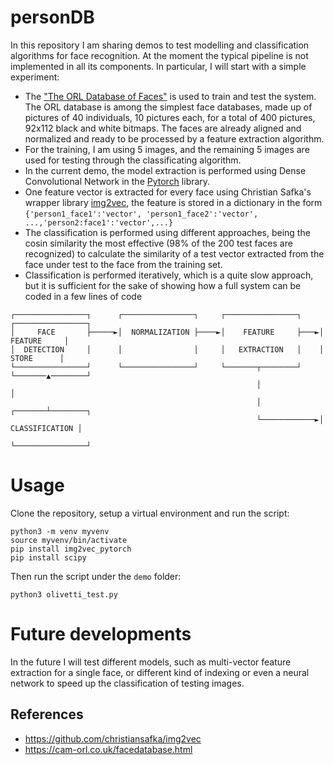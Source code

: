 # personDB

In this repository I am sharing demos to test modelling and classification algorithms for face recognition. At the moment the typical pipeline is not implemented in all its components. In particular, I will start with a simple experiment:

- The ["The ORL Database of Faces"](https://cam-orl.co.uk/facedatabase.html) is used to train and test the system. The ORL database is among the simplest face databases, made up of pictures of 40 individuals, 10 pictures each, for a total of 400 pictures, 92x112 black and white bitmaps. The faces are already aligned and normalized and ready to be processed by a feature extraction algorithm.
- For the training, I am using 5 images, and the remaining 5 images are used for testing through the classificating algorithm.
- In the current demo, the model extraction is performed using Dense Convolutional Network in the [Pytorch](https://pytorch.org/hub/pytorch_vision_densenet/) library. 
- One feature vector is extracted for every face using Christian Safka's wrapper library [img2vec](https://github.com/christiansafka/img2vec), the feature is stored in a dictionary in the form `{'person1_face1':'vector', 'person1_face2':'vector', ...,'person2:face1':'vector',...}`
- The classification is performed using different approaches, being the cosin similarity the most effective (98% of the 200 test faces are recognized) to calculate the similarity of a test vector extracted from the face under test to the face from the training set.
- Classification is performed iteratively, which is a quite slow approach, but it is sufficient for the sake of showing how a full system can be coded in a few lines of code

```
┌────────────────┐      ┌────────────────┐     ┌────────────────┐    ┌────────────────┐
│     FACE       ├─────►│  NORMALIZATION ├────►│    FEATURE     ├───►│    FEATURE     │
│  DETECTION     │      │                │     │   EXTRACTION   │    │     STORE      │
└────────────────┘      └────────────────┘     └───────┬────────┘    └───────▲────────┘
                                                       │                     │
                                                       │             ┌───────┴────────┐
                                                       └────────────►│ CLASSIFICATION │
                                                                     └────────────────┘
```

# Usage

Clone the repository, setup a virtual environment and run the script:

```
python3 -m venv myvenv
source myvenv/bin/activate
pip install img2vec_pytorch
pip install scipy
```

Then run the script under the `demo` folder:

```
python3 olivetti_test.py
```

# Future developments

In the future I will test different models, such as multi-vector feature extraction for a single face, or different kind of indexing or even a neural network to speed up the classification of testing images.

## References

- https://github.com/christiansafka/img2vec
- https://cam-orl.co.uk/facedatabase.html
